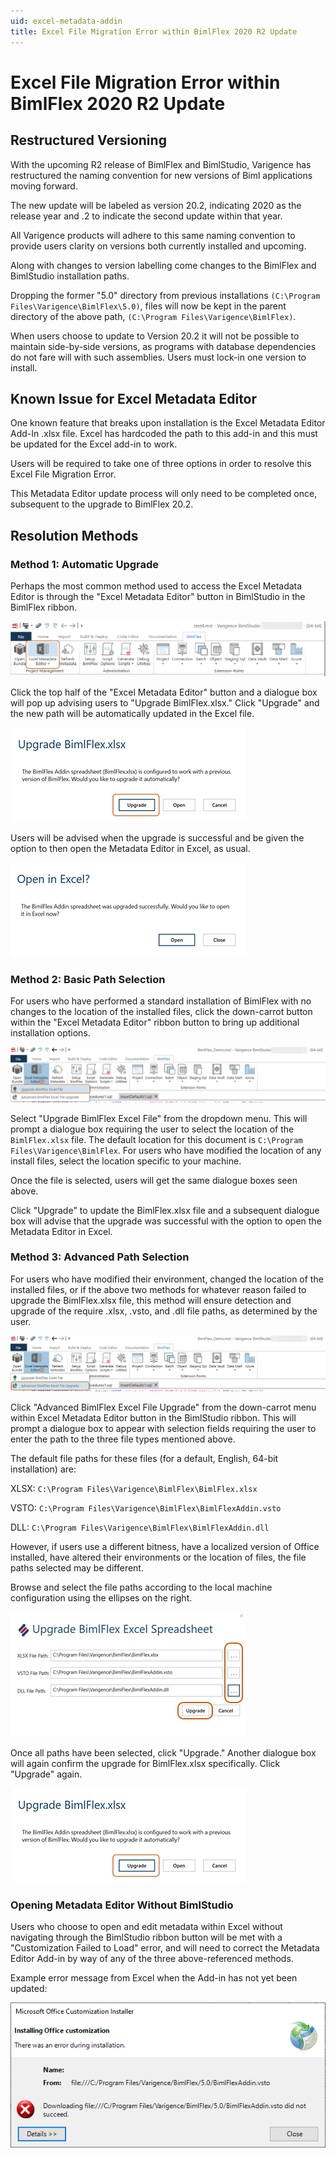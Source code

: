 ```yaml
---
uid: excel-metadata-addin
title: Excel File Migration Error within BimlFlex 2020 R2 Update
---
```


# Excel File Migration Error within BimlFlex 2020 R2 Update

## Restructured Versioning

With the upcoming R2 release of BimlFlex and BimlStudio, Varigence has restructured the naming convention for new versions of Biml applications moving forward.

The new update will be labeled as version 20.2, indicating 2020 as the release year and .2 to indicate the second update within that year.

All Varigence products will adhere to this same naming convention to provide users clarity on versions both currently installed and upcoming.

Along with changes to version labelling come changes to the BimlFlex and BimlStudio installation paths.

Dropping the former "5.0" directory from previous installations `(C:\Program Files\Varigence\BimlFlex\5.0)`, files will now be kept in the parent directory of the above path, `(C:\Program Files\Varigence\BimlFlex)`.

When users choose to update to Version 20.2 it will not be possible to maintain side-by-side versions, as programs with database dependencies do not fare will with such assemblies. Users must lock-in one version to install.

## Known Issue for Excel Metadata Editor

One known feature that breaks upon installation is the Excel Metadata Editor Add-In .xlsx file. Excel has hardcoded the path to this add-in and this must be updated for the Excel add-in to work.

Users will be required to take one of three options in order to resolve this Excel File Migration Error.

This Metadata Editor update process will only need to be completed once, subsequent to the upgrade to BimlFlex 20.2.

## Resolution Methods

### Method 1: Automatic Upgrade

Perhaps the most common method used to access the Excel Metadata Editor is through the "Excel Metadata Editor" button in BimlStudio in the BimlFlex ribbon.

![Excel Metadata Editor Ribbon Button](/bimlflex/reference-documentation/images/001.png "Excel Metadata Editor Ribbon Button")

Click the top half of the "Excel Metadata Editor" button and a dialogue box will pop up advising users to "Upgrade BimlFlex.xlsx." Click "Upgrade" and the new path will be automatically updated in the Excel file.

![Upgrade BimlFlex.xlsx](/bimlflex/reference-documentation/images/002.png "Upgrade BimlFlex.xlsx")

Users will be advised when the upgrade is successful and be given the option to then open the Metadata Editor in Excel, as usual.

![Open in Excel?](/bimlflex/reference-documentation/images/003.png "Open in Excel?")

### Method 2: Basic Path Selection

For users who have performed a standard installation of BimlFlex with no changes to the location of the installed files, click the down-carrot button within the "Excel Metadata Editor" ribbon button to bring up additional installation options.

![Upgrade BimlFlex Excel File](/bimlflex/reference-documentation/images/004.png "Upgrade BimlFlex.xlsx")

Select "Upgrade BimlFlex Excel File" from the dropdown menu. This will prompt a dialogue box requiring the user to select the location of the `BimlFlex.xlsx` file. The default location for this document is `C:\Program Files\Varigence\BimlFlex`. For users who have modified the location of any install files, select the location specific to your machine.

Once the file is selected, users will get the same dialogue boxes seen above.

Click "Upgrade" to update the BimlFlex.xlsx file and a subsequent dialogue box will advise that the upgrade was successful with the option to open the Metadata Editor in Excel.

### Method 3: Advanced Path Selection

For users who have modified their environment, changed the location of the installed files, or if the above two methods for whatever reason failed to upgrade the BimlFlex.xlsx file, this method will ensure detection and upgrade of the require .xlsx, .vsto, and .dll file paths, as determined by the user.

![Advanced BimlFlex Excel File Upgrade](/bimlflex/reference-documentation/images/005.png "Advanced BimlFlex Excel File Upgrade")

Click "Advanced BimlFlex Excel File Upgrade" from the down-carrot menu within Excel Metadata Editor button in the BimlStudio ribbon. This will prompt a dialogue box to appear with selection fields requiring the user to enter the path to the three file types mentioned above.

The default file paths for these files (for a default, English, 64-bit installation) are:

XLSX: `C:\Program Files\Varigence\BimlFlex\BimlFlex.xlsx`

VSTO: `C:\Program Files\Varigence\BimlFlex\BimlFlexAddin.vsto`

DLL: `C:\Program Files\Varigence\BimlFlex\BimlFlexAddin.dll`

However, if users use a different bitness, have a localized version of Office installed, have altered their environments or the location of files, the file paths selected may be different.

Browse and select the file paths according to the local machine configuration using the ellipses on the right.

![Upgrade BimlFlex Excel Spreadsheet - Complete](/bimlflex/reference-documentation/images/007.png "Upgrade BimlFlex Excel Spreadsheet - Complete")

Once all paths have been selected, click "Upgrade." Another dialogue box will again confirm the upgrade for BimlFlex.xlsx specifically. Click "Upgrade" again.

![Upgrade BimlFlex.xlsx](/bimlflex/reference-documentation/images/002.png "Upgrade BimlFlex.xlsx")

### Opening Metadata Editor Without BimlStudio

Users who choose to open and edit metadata within Excel without navigating through the BimlStudio ribbon button will be met with a "Customization Failed to Load" error, and will need to correct the Metadata Editor Add-in by way of any of the three above-referenced methods.

Example error message from Excel when the Add-in has not yet been updated:

![Open BimlFlex.xlsx error](/bimlflex/reference-documentation/images/bimlflex-ss-v20.2-bimlflex-excel-upgrade-error.png "Open BimlFlex.xlsx error")
